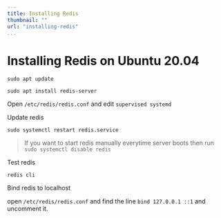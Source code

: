 ```yaml
---
title: Installing Redis
thumbnail: ""
url: "installing-redis"
...
```


# Installing Redis on Ubuntu 20.04

`sudo apt update`

`sudo apt install redis-server`

Open `/etc/redis/redis.conf` and edit `supervised systemd`

Update redis

`sudo systemctl restart redis.service`

> If you want to start redis manually everytime server boots
> then run
> `sudo systemctl disable redis`

Test redis

`redis cli`

Bind redis to localhost

open `/etc/redis/redis.conf` and find the line
`bind 127.0.0.1 ::1` and uncomment it.
